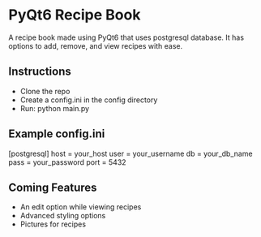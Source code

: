 # PyQt6 Recipe Book

A recipe book made using PyQt6 that uses postgresql database. It has options 
to add, remove, and view recipes with ease.

## Instructions
- Clone the repo
- Create a config.ini in the config directory
- Run: python main.py

## Example config.ini
[postgresql]
host = your_host
user = your_username
db = your_db_name
pass = your_password
port = 5432

## Coming Features
- An edit option while viewing recipes
- Advanced styling options
- Pictures for recipes
